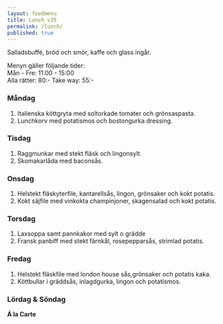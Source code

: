 ```yaml
---
layout: foodmenu
title: Lunch v35
permalink: /lunch/
published: true
---
```










Salladsbuffé, bröd och smör, kaffe och glass ingår.

Menyn gäller följande tider:  
Mån - Fre: 11:00 - 15:00  
Alla rätter: 80:- Take way: 55:-

### Måndag

1. Italienska köttgryta med soltorkade tomater och grönsaspasta.
2. Lunchkorv med potatismos och bostongurka dressing.

### Tisdag

1. Raggmunkar med stekt fläsk och lingonsylt.
2. Skomakarlåda med baconsås.

### Onsdag

1. Helstekt fläskyterfile, kantarellsås, lingon, grönsaker och kokt potatis.
2. Kokt säjfile med vinkokta champinjoner, skagensalad och kokt potatis.

### Torsdag

1. Laxsoppa samt pannkakor med sylt o grädde
2. Fransk panbiff med stekt färnkål, rosepepparsås, strimlad potatis.


### Fredag

1. Helstekt fläskfile med london house sås,grönsaker och potatis kaka.
2. Köttbullar i gräddsås, inlagdgurka, lingon och potatismos.

### Lördag & Söndag


**Á la Carte**

